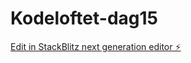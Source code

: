 # Kodeloftet-dag15

[Edit in StackBlitz next generation editor ⚡️](https://stackblitz.com/~/github.com/Lazy-CSharp-Coder/Kodeloftet-dag15)